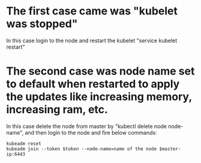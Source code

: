 # The first case came was "kubelet was stopped"

In this case login to the node and restart the kubelet "service kubelet restart"

# The second case was node name set to default when restarted to apply the updates like increasing memory, increasing ram, etc.

In this case delete the node from master by "kubectl delete node node-name", and then login to the node and fire below commands:

    kubeadm reset
    kubeadm join --token $token --node-name=name of the node $master-ip:6443